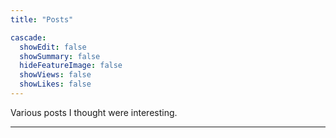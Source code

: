 ```yaml
---
title: "Posts"

cascade:
  showEdit: false
  showSummary: false
  hideFeatureImage: false
  showViews: false
  showLikes: false
---
```


Various posts I thought were interesting.

---
